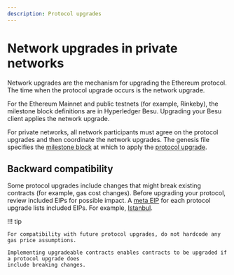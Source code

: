 ```yaml
---
description: Protocol upgrades
---
```


# Network upgrades in private networks

Network upgrades are the mechanism for upgrading the Ethereum protocol. The time when the protocol
upgrade occurs is the network upgrade.

For the Ethereum Mainnet and public testnets (for example, Rinkeby), the milestone block
definitions are in Hyperledger Besu. Upgrading your Besu client applies the network upgrade.

For private networks, all network participants must agree on the protocol upgrades and then
coordinate the network upgrades. The genesis file specifies the
[milestone block](../reference/genesis-items.md#milestone-blocks) at which to apply the
[protocol upgrade](../private-networks/how-to/upgrade/protocol.md).

## Backward compatibility

Some protocol upgrades include changes that might break existing contracts (for example, gas cost
changes). Before upgrading your protocol, review included EIPs for possible impact. A
[meta EIP](https://eips.ethereum.org/meta) for each protocol upgrade lists included EIPs. For
example, [Istanbul](https://eips.ethereum.org/EIPS/eip-1679).

!!! tip

    For compatibility with future protocol upgrades, do not hardcode any gas price assumptions.

    Implementing upgradeable contracts enables contracts to be upgraded if a protocol upgrade does
    include breaking changes.
